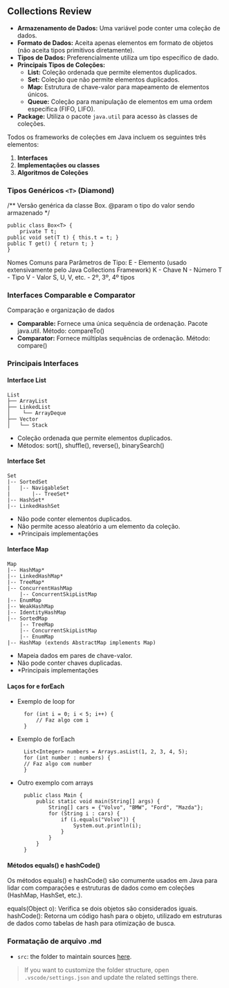 ## Collections Review

- **Armazenamento de Dados:** Uma variável pode conter uma coleção de dados.
- **Formato de Dados:** Aceita apenas elementos em formato de objetos (não aceita tipos primitivos diretamente).
- **Tipos de Dados:** Preferencialmente utiliza um tipo específico de dado.
- **Principais Tipos de Coleções:**
    - **List:** Coleção ordenada que permite elementos duplicados.
    - **Set:** Coleção que não permite elementos duplicados.
    - **Map:** Estrutura de chave-valor para mapeamento de elementos únicos.
    - **Queue:** Coleção para manipulação de elementos em uma ordem específica (FIFO, LIFO).
- **Package:** Utiliza o pacote `java.util` para acesso às classes de coleções.

Todos os frameworks de coleções em Java incluem os seguintes três elementos:
1. **Interfaces**
2. **Implementações ou classes**
3. **Algoritmos de Coleções**

### Tipos Genéricos `<T>` (Diamond)
/**
Versão genérica da classe Box.
@param <T> o tipo do valor sendo armazenado
*/

    public class Box<T> {
        private T t;
    public void set(T t) { this.t = t; }
    public T get() { return t; }
    }

Nomes Comuns para Parâmetros de Tipo:
    E - Elemento (usado extensivamente pelo Java Collections Framework)
    K - Chave
    N - Número
    T - Tipo
    V - Valor
    S, U, V, etc. - 2º, 3º, 4º tipos

### Interfaces Comparable e Comparator
Comparação e organização de dados
- **Comparable:** Fornece uma única sequência de ordenação. Pacote java.util. Método: compareTo()
- **Comparator:** Fornece múltiplas sequências de ordenação. Método: compare()

### Principais Interfaces
#### Interface List
    List
    ├── ArrayList
    ├── LinkedList
    │    └── ArrayDeque
    ├── Vector
    │   └── Stack

- Coleção ordenada que permite elementos duplicados.
- Métodos: sort(), shuffle(), reverse(), binarySearch()

#### Interface Set
    Set
    |-- SortedSet
    |   |-- NavigableSet
    |       |-- TreeSet*
    |-- HashSet*
    |-- LinkedHashSet

- Não pode conter elementos duplicados.
- Não permite acesso aleatório a um elemento da coleção.
- *Principais implementações

#### Interface Map
    Map
    |-- HashMap*
    |-- LinkedHashMap*
    |-- TreeMap*
    |-- ConcurrentHashMap
        |-- ConcurrentSkipListMap
    |-- EnumMap
    |-- WeakHashMap
    |-- IdentityHashMap
    |-- SortedMap
        |-- TreeMap
        |-- ConcurrentSkipListMap
        |-- EnumMap
    |-- HashMap (extends AbstractMap implements Map)

- Mapeia dados em pares de chave-valor.
- Não pode conter chaves duplicadas.
- *Principais implementações

#### Laços for e forEach
- Exemplo de loop for

        for (int i = 0; i < 5; i++) {
            // Faz algo com i
        }

- Exemplo de forEach

        List<Integer> numbers = Arrays.asList(1, 2, 3, 4, 5);
        for (int number : numbers) {
        // Faz algo com number
        }

- Outro exemplo com arrays

        public class Main {
            public static void main(String[] args) {
                String[] cars = {"Volvo", "BMW", "Ford", "Mazda"};
                for (String i : cars) {
                    if (i.equals("Volvo")) {
                        System.out.println(i);
                    }
                }
            }
        }

#### Métodos equals() e hashCode()
Os métodos equals() e hashCode() são comumente usados em Java para lidar com comparações e estruturas de dados como em coleções (HashMap, HashSet, etc.).

equals(Object o): Verifica se dois objetos são considerados iguais.
hashCode(): Retorna um código hash para o objeto, utilizado em estruturas de dados como tabelas de hash para otimização de busca.



### Formatação de arquivo .md

- `src`: the folder to maintain sources
[here](https://github.com/deisekinsk/condicionalJava).
> If you want to customize the folder structure, open `.vscode/settings.json` and update the related settings there.

